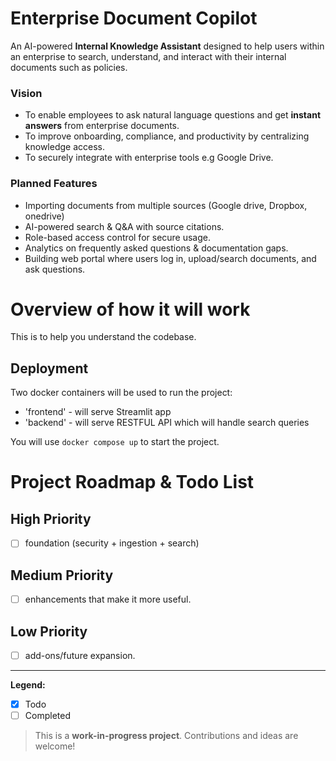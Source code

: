 # Enterprise Document Copilot

An AI-powered **Internal Knowledge Assistant** designed to help users within an enterprise to search, understand, and interact with their internal documents such as policies.  

### Vision
- To enable employees to ask natural language questions and get **instant answers** from enterprise documents.  
- To improve onboarding, compliance, and productivity by centralizing knowledge access.  
- To securely integrate with enterprise tools e.g Google Drive.  

### Planned Features
- Importing documents from multiple sources (Google drive, Dropbox, onedrive)
- AI-powered search & Q&A with source citations.  
- Role-based access control for secure usage.  
- Analytics on frequently asked questions & documentation gaps.  
- Building web portal where users log in, upload/search documents, and ask questions.

# Overview of how it will work
This is to help you understand the codebase.
## Deployment

Two docker containers will be used to run the project:
- 'frontend' - will serve Streamlit app
- 'backend' - will serve RESTFUL API which will handle search queries

You will use `docker compose up` to start the project.

# Project Roadmap & Todo List

## High Priority
- [ ] foundation (security + ingestion + search)

## Medium Priority
- [ ] enhancements that make it more useful.

## Low Priority
- [ ] add-ons/future expansion.

---
**Legend:**
- [x] Todo
- [ ] Completed

> This is a **work-in-progress project**. Contributions and ideas are welcome!  
